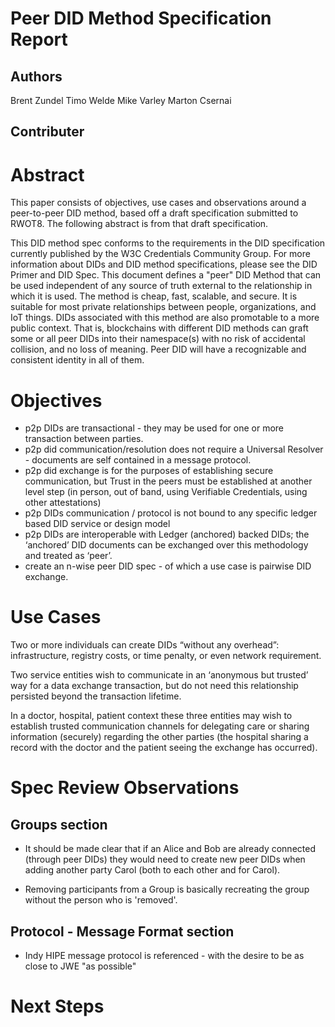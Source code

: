 # Peer DID Method Specification Report

## Authors
  Brent Zundel
  Timo Welde
  Mike Varley
  Marton Csernai

## Contributer

# Abstract

This paper consists of objectives, use cases and observations around a peer-to-peer DID method, based off a draft specification submitted to RWOT8. The following abstract is from that draft specification.

This DID method spec conforms to the requirements in the DID specification currently published by the W3C Credentials Community Group. For more information about DIDs and DID method specifications, please see the DID Primer and DID Spec.
This document defines a "peer" DID Method that can be used independent of any source of truth external to the relationship in which it is used. The method is cheap, fast, scalable, and secure. It is suitable for most private relationships between people, organizations, and IoT things. DIDs associated with this method are also promotable to a more public context. That is, blockchains with different DID methods can graft some or all peer DIDs into their namespace(s) with no risk of accidental collision, and no loss of meaning. Peer DID will have a recognizable and consistent identity in all of them.


# Objectives
- p2p DIDs are transactional - they may be used for one or more transaction between parties.
- p2p did communication/resolution does not require a Universal Resolver - documents are self contained in a message protocol.
- p2p did exchange is for the purposes of establishing secure communication, but Trust in the peers must be established at another level step (in person, out of band, using Verifiable Credentials, using other attestations)
- p2p DIDs communication / protocol is not bound to any specific ledger based DID service or design model
- p2p DIDs are interoperable with Ledger (anchored) backed DIDs; the ‘anchored’ DID documents can be exchanged over this methodology and treated as ‘peer’.
- create an n-wise peer DID spec - of which a use case is pairwise DID exchange.

# Use Cases

Two or more individuals can create DIDs “without any overhead”: infrastructure, registry costs, or time penalty, or even network requirement.

Two service entities wish to communicate in an ‘anonymous but trusted’ way for a data exchange transaction, but do not need this relationship persisted beyond the transaction lifetime.

In a doctor, hospital, patient context these three entities may wish to establish trusted communication channels for delegating care or sharing information (securely) regarding the other parties (the hospital sharing a record with the doctor and the patient seeing the exchange has occurred).


# Spec Review Observations

## Groups section
- It should be made clear that if an Alice and Bob are already connected (through peer DIDs) they would need to create new peer DIDs when adding another party Carol (both to each other and for Carol).

- Removing participants from a Group is basically recreating the group without the person who is 'removed'.

## Protocol - Message Format section

- Indy HIPE message protocol is referenced - with the desire to be as close to JWE "as possible"


# Next Steps
